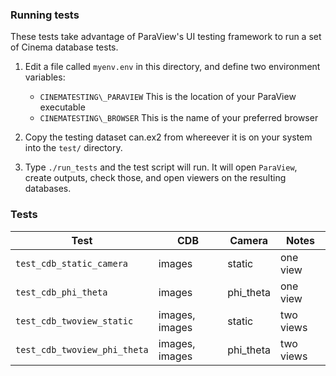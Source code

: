 ### Running tests

These tests take advantage of ParaView's UI testing framework to run a set of Cinema database tests.

1. Edit a file called ``myenv.env`` in this directory, and define two environment variables:
    - ``CINEMATESTING\_PARAVIEW`` This is the location of your ParaView executable
    - ``CINEMATESTING\_BROWSER`` This is the name of your preferred browser 

2. Copy the testing dataset can.ex2 from whereever it is on your system into the ``test/`` directory.

3. Type ``./run_tests`` and the test script will run. It will open ``ParaView``, create outputs, check those, and open viewers on the resulting databases.

### Tests

| Test | CDB | Camera | Notes |
|------|-----|--------|-------|
| ``test_cdb_static_camera`` | images | static | one view |
| ``test_cdb_phi_theta`` | images | phi_theta | one view |
| ``test_cdb_twoview_static`` | images, images | static | two views|
| ``test_cdb_twoview_phi_theta`` | images, images | phi_theta | two views|


